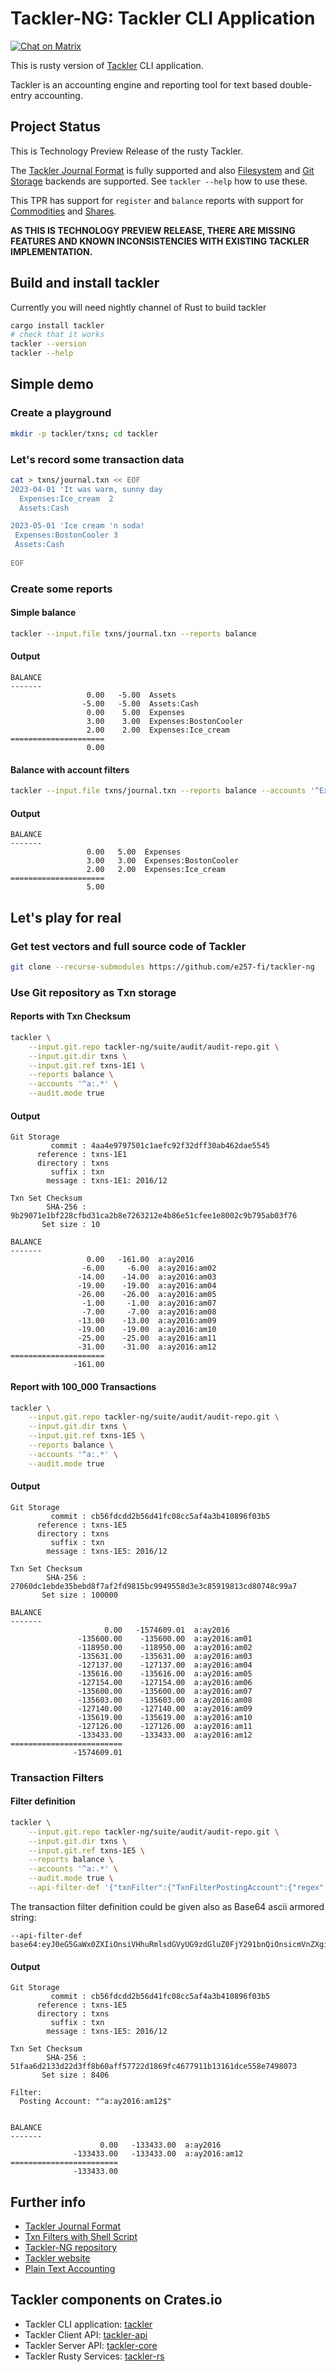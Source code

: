 # Tackler-NG: Tackler CLI Application

[![Chat on Matrix](https://tackler.e257.fi/img/badge-matrix.svg)](https://matrix.to/#/#tackler:matrix.org)

This is rusty version of [Tackler](https://tackler.e257.fi/) CLI application.

Tackler is an accounting engine and reporting tool 
for text based double-entry accounting.

## Project Status

This is Technology Preview Release of the rusty Tackler. 

The [Tackler Journal Format](https://tackler.e257.fi/docs/journal/format/) is fully 
supported and also [Filesystem](https://tackler.e257.fi/docs/usage/#storage-selector)
and [Git Storage](https://tackler.e257.fi/docs/journal/git-storage/) backends are 
supported. See `tackler --help` how to use these.

This TPR has support for `register` and  `balance` reports with support for [Commodities](https://tackler.e257.fi/docs/commodities/) and [Shares](https://tackler.e257.fi/docs/currencies/).

**AS THIS IS TECHNOLOGY PREVIEW RELEASE, THERE ARE MISSING FEATURES AND KNOWN INCONSISTENCIES
WITH EXISTING TACKLER IMPLEMENTATION.**


## Build and install tackler

Currently you will need nightly channel of Rust to build tackler

````bash
cargo install tackler
# check that it works
tackler --version
tackler --help
````
## Simple demo

### Create a playground

````bash
mkdir -p tackler/txns; cd tackler
````

### Let's record some transaction data

````bash
cat > txns/journal.txn << EOF
2023-04-01 'It was warm, sunny day
  Expenses:Ice_cream  2
  Assets:Cash

2023-05-01 'Ice cream 'n soda!
 Expenses:BostonCooler 3
 Assets:Cash
 
EOF
````

### Create some reports

#### Simple balance
````bash
tackler --input.file txns/journal.txn --reports balance
````

#### Output

````
BALANCE
-------
                 0.00   -5.00  Assets
                -5.00   -5.00  Assets:Cash
                 0.00    5.00  Expenses
                 3.00    3.00  Expenses:BostonCooler
                 2.00    2.00  Expenses:Ice_cream
=====================
                 0.00
````

#### Balance with account filters

````bash
tackler --input.file txns/journal.txn --reports balance --accounts '^Expenses'
````

#### Output
````
BALANCE
-------
                 0.00   5.00  Expenses
                 3.00   3.00  Expenses:BostonCooler
                 2.00   2.00  Expenses:Ice_cream
=====================
                 5.00
````



## Let's play for real

### Get test vectors and full source code of Tackler

````bash
git clone --recurse-submodules https://github.com/e257-fi/tackler-ng
````

### Use Git repository as Txn storage

#### Reports with Txn Checksum

````bash
tackler \
    --input.git.repo tackler-ng/suite/audit/audit-repo.git \
    --input.git.dir txns \
    --input.git.ref txns-1E1 \
    --reports balance \
    --accounts '^a:.*' \
    --audit.mode true
````

#### Output

````
Git Storage
         commit : 4aa4e9797501c1aefc92f32dff30ab462dae5545
      reference : txns-1E1
      directory : txns
         suffix : txn
        message : txns-1E1: 2016/12

Txn Set Checksum
        SHA-256 : 9b29071e1bf228cfbd31ca2b8e7263212e4b86e51cfee1e8002c9b795ab03f76
       Set size : 10

BALANCE
-------
                 0.00   -161.00  a:ay2016
                -6.00     -6.00  a:ay2016:am02
               -14.00    -14.00  a:ay2016:am03
               -19.00    -19.00  a:ay2016:am04
               -26.00    -26.00  a:ay2016:am05
                -1.00     -1.00  a:ay2016:am07
                -7.00     -7.00  a:ay2016:am08
               -13.00    -13.00  a:ay2016:am09
               -19.00    -19.00  a:ay2016:am10
               -25.00    -25.00  a:ay2016:am11
               -31.00    -31.00  a:ay2016:am12
=====================
              -161.00
````

#### Report with 100_000 Transactions

````bash
tackler \
    --input.git.repo tackler-ng/suite/audit/audit-repo.git \
    --input.git.dir txns \
    --input.git.ref txns-1E5 \
    --reports balance \
    --accounts '^a:.*' \
    --audit.mode true
````

#### Output

````
Git Storage
         commit : cb56fdcdd2b56d41fc08cc5af4a3b410896f03b5
      reference : txns-1E5
      directory : txns
         suffix : txn
        message : txns-1E5: 2016/12

Txn Set Checksum
        SHA-256 : 27060dc1ebde35bebd8f7af2fd9815bc9949558d3e3c85919813cd80748c99a7
       Set size : 100000

BALANCE
-------
                     0.00   -1574609.01  a:ay2016
               -135600.00    -135600.00  a:ay2016:am01
               -118950.00    -118950.00  a:ay2016:am02
               -135631.00    -135631.00  a:ay2016:am03
               -127137.00    -127137.00  a:ay2016:am04
               -135616.00    -135616.00  a:ay2016:am05
               -127154.00    -127154.00  a:ay2016:am06
               -135600.00    -135600.00  a:ay2016:am07
               -135603.00    -135603.00  a:ay2016:am08
               -127140.00    -127140.00  a:ay2016:am09
               -135619.00    -135619.00  a:ay2016:am10
               -127126.00    -127126.00  a:ay2016:am11
               -133433.00    -133433.00  a:ay2016:am12
=========================
              -1574609.01
````

### Transaction Filters

#### Filter definition

````bash
tackler \
    --input.git.repo tackler-ng/suite/audit/audit-repo.git \
    --input.git.dir txns \
    --input.git.ref txns-1E5 \
    --reports balance \
    --accounts '^a:.*' \
    --audit.mode true \
    --api-filter-def '{"txnFilter":{"TxnFilterPostingAccount":{"regex":"^a:ay2016:am12"}}}'
````

The transaction filter definition could be given also as Base64 ascii armored string:

````
--api-filter-def base64:eyJ0eG5GaWx0ZXIiOnsiVHhuRmlsdGVyUG9zdGluZ0FjY291bnQiOnsicmVnZXgiOiJeYTpheTIwMTY6YW0xMiJ9fX0=
````


#### Output

````
Git Storage
         commit : cb56fdcdd2b56d41fc08cc5af4a3b410896f03b5
      reference : txns-1E5
      directory : txns
         suffix : txn
        message : txns-1E5: 2016/12

Txn Set Checksum
        SHA-256 : 51faa6d2133d22d3ff8b60aff57722d1869fc4677911b13161dce558e7498073
       Set size : 8406

Filter:
  Posting Account: "^a:ay2016:am12$"


BALANCE
-------
                    0.00   -133433.00  a:ay2016
              -133433.00   -133433.00  a:ay2016:am12
========================
              -133433.00
````

## Further info

* [Tackler Journal Format](https://tackler.e257.fi/docs/journal/format/)
* [Txn Filters with Shell Script](https://tackler.e257.fi/docs/usage/#txn-filters-shell)
* [Tackler-NG repository](https://github.com/e257-fi/tackler-ng)
* [Tackler website](https://tackler.e257.fi/)
* [Plain Text Accounting](https://plaintextaccounting.org/)


## Tackler components on Crates.io

* Tackler CLI application: [tackler](https://crates.io/crates/tackler)
* Tackler Client API: [tackler-api](https://crates.io/crates/tackler-api)
* Tackler Server API: [tackler-core](https://crates.io/crates/tackler-core)
* Tackler Rusty Services: [tackler-rs](https://crates.io/crates/tackler-rs)
